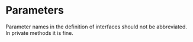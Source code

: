 # Parameters

Parameter names in the definition of interfaces should not be abbreviated. In private methods it is fine.